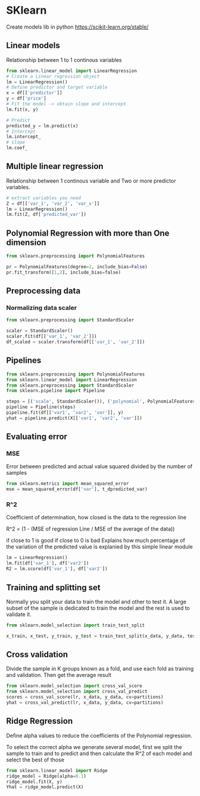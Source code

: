 # SKlearn

Create models lib in python <https://scikit-learn.org/stable/>

## Linear models

Relationship between 1 to 1 continous variables

```py
from sklearn.linear_model import LinearRegression
# Create a Linear regression object
lm = LinearRegression()
# Define predictor and target variable
x = df[['predictor']]
y = df['price']
# Fit the model -> obtain slope and intercept
lm.fit(x, y)

# Predict
predicted_y = lm.predict(x)
# Intercept
lm.intercept_
# slope
lm.coef_
```

## Multiple linear regression

Relationship between 1 continous variable and Two or more predictor variables.

```py
# extract variables you need
Z = df[['var_1', 'var_2', 'var_x']]
lm = LinearRegression()
lm.fit(Z, df['predicted_var'])
```

## Polynomial Regression with more than One dimension

```py
from sklearn.preprocessing import PolynomialFeatures

pr = PolynomialFeatures(degree=2, include_bias=False)
pr.fit_transform([1,2], include_bias=false)
```

## Preprocessing data

### Normalizing data scaler

```py
from sklearn.preprocessing import StandardScaler

scaler = StandardScaler()
scaler.fit(df[['var_1', 'var_2']])
df_scaled = scaler.transform(df[['var_1', 'var_2']])
```

## Pipelines

```py
from sklearn.preprocessing import PolynomialFeatures
from sklearn.linear_model import LinearRegression
from sklearn.preprocessing import StandardScaler
from sklearn.pipeline import Pipeline

steps = [('scale', StandardScaler()), ('polynomial', PolynomialFeatures(degree=2)),more steps, ('mode', LinearRegression())]
pipeline = Pipeline(steps)
pipeline.fit(df[['var1', 'var2', 'var']], y)
yhat = pipeline.predict(X[['var1', 'var2', 'var']])
```


## Evaluating error

### MSE

Error between predicted and actual value squared divided by the number of samples

```py
from sklearn.metrics import mean_squared_error
mse = mean_squared_error(df['var'], t_dpredicted_var)
```

### R^2

Coefficient of determination, how closed is the data to the regression line

R^2 = (1 - (MSE of regression Line / MSE of the average of the data))

if close to 1 is good if close to 0 is bad
Explains how much percentage of the variation of the predicted value is explanied by this simple linear module

```py
lm = LinearRegression()
lm.fit(df['var_1'], df['var2'])
R2 = lm.score(df['var_1'], df['var2'])
```

## Training and splitting set

Normally you split your data to train the model and other to test it.  A large subset of the sample is dedicated to train the model and the rest is used to validate it.

```py
from sklearn.model_selection import train_test_split

x_train, x_test, y_train, y_test = train_test_split(x_data, y_data, test_size=0.3(the percentage to split), random_state=0 (random seed))
```

## Cross validation

Divide the sample in K groups known as a fold, and use each fold as training and validation. Then get the average result

```py
from sklearn.model_selection import cross_val_score
from sklearn.model_selection import cross_val_predict
scores = cross_val_score(lr, x_data, y_data, cv=partitions)
yhat = cross_val_predict(lr, x_data, y_data, cv=partitions)
```

## Ridge Regression

Define alpha values to reduce the coefficients of the Polynomial regression.

To select the correct alpha we generate several model, first we split the sample to train and to predict and then calculate the R^2 of each model and select the best of those

```py
from sklearn.linear_model import Ridge
ridge_model = Ridge(alpha=0.1)
ridge_model.fit(X, y)
Yhat = ridge_model.predict(X)
```
